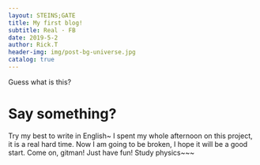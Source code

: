 ```yaml
---
layout: STEINS;GATE
title: My first blog!
subtitle: Real · FB
date: 2019-5-2
author: Rick.T
header-img: img/post-bg-universe.jpg
catalog: true
---
```

Guess what is this?

# Say something?

Try my best to write in English~
I spent my whole afternoon on this project, it is a real hard time. Now I am going to be broken, I hope it will be a good start.
Come on, gitman!
Just have fun!
Study physics~~~
